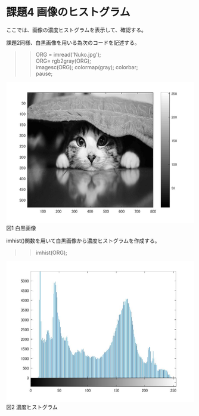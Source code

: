 # 課題4 画像のヒストグラム  
ここでは、画像の濃度ヒストグラムを表示して、確認する。
  
課題2同様、白黒画像を用いる為次のコードを記述する。  
  
>> ORG = imread('Nuko.jpg');  
>> ORG= rgb2gray(ORG);  
>> imagesc(ORG); colormap(gray); colorbar;   
>> pause;  
  
![Alt text](MATLAB/kadai4/Nuko1.jpg)  
図1 白黒画像  
  
imhist()関数を用いて白黒画像から濃度ヒストグラムを作成する。  
  
>> imhist(ORG);  
  
![Alt text](MATLAB/kadai4/Nuko2.jpg)    
図2 濃度ヒストグラム
